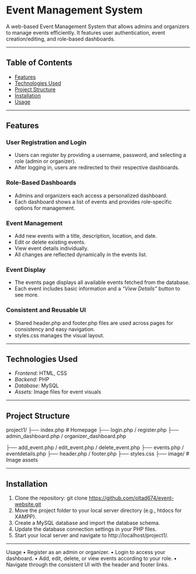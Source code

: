 # Event Management System

A web-based Event Management System that allows admins and organizers to manage events efficiently. It features user authentication, event creation/editing, and role-based dashboards.

---

## Table of Contents
- [Features](#features)
- [Technologies Used](#technologies-used)
- [Project Structure](#project-structure)
- [Installation](#installation)
- [Usage](#usage)

---

## Features

### User Registration and Login
- Users can register by providing a username, password, and selecting a role (admin or organizer).  
- After logging in, users are redirected to their respective dashboards.

### Role-Based Dashboards
- Admins and organizers each access a personalized dashboard.  
- Each dashboard shows a list of events and provides role-specific options for management.

### Event Management
- Add new events with a title, description, location, and date.  
- Edit or delete existing events.  
- View event details individually.  
- All changes are reflected dynamically in the events list.

### Event Display
- The events page displays all available events fetched from the database.  
- Each event includes basic information and a *“View Details”* button to see more.

### Consistent and Reusable UI
- Shared header.php and footer.php files are used across pages for consistency and easy navigation.  
- styles.css manages the visual layout.

---

## Technologies Used
- *Frontend:* HTML, CSS  
- *Backend:* PHP  
- *Database:* MySQL  
- *Assets:* Image files for event visuals

---

## Project Structure
project1/
├── index.php # Homepage
├── login.php / register.php
├── admin_dashboard.php / organizer_dashboard.php

├── add_event.php / edit_event.php / delete_event.php
├── events.php / eventdetails.php
├── header.php / footer.php
├── styles.css
├── image/ # Image assets

---

## Installation
1. Clone the repository:
git clone https://github.com/oltad674/event-website.git
2.	Move the project folder to your local server directory (e.g., htdocs for XAMPP).
3.	Create a MySQL database and import the database schema.
4.	Update the database connection settings in your PHP files.
5.	Start your local server and navigate to http://localhost/project1/.
   
---


Usage
	•	Register as an admin or organizer.
	•	Login to access your dashboard.
	•	Add, edit, delete, or view events according to your role.
	•	Navigate through the consistent UI with the header and footer links.
